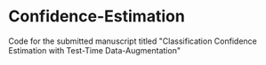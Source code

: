 # Confidence-Estimation
Code for the submitted manuscript titled "Classification Confidence Estimation with Test-Time Data-Augmentation"
